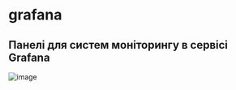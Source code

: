 # grafana
## Панелі для систем моніторингу в сервісі Grafana
![image](https://github.com/s-yarko/grafana/assets/35292610/fd7c61f1-8c9f-4abe-aae7-dae0fe50e8f4)

